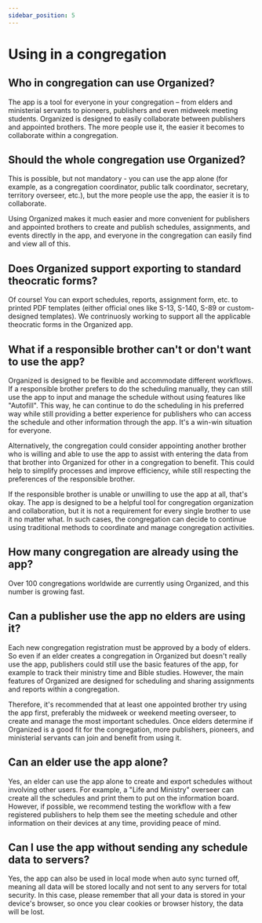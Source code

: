 ```yaml
---
sidebar_position: 5
---
```


# Using in a congregation

## Who in congregation can use Organized?

The app is a tool for everyone in your congregation – from elders and ministerial servants to pioneers, publishers and even midweek meeting students. Organized is designed to easily collaborate between publishers and appointed brothers. The more people use it, the easier it becomes to collaborate within a congregation.

## Should the whole congregation use Organized?

This is possible, but not mandatory - you can use the app alone (for example, as a congregation coordinator, public talk coordinator, secretary, territory overseer, etc.), but the more people use the app, the easier it is to collaborate.

Using Organized makes it much easier and more convenient for publishers and appointed brothers to create and publish schedules, assignments, and events directly in the app, and everyone in the congregation can easily find and view all of this.

## Does Organized support exporting to standard theocratic forms?

Of course! You can export schedules, reports, assignment form, etc. to printed PDF templates (either official ones like S-13, S-140, S-89 or custom-designed templates). We contrinuosly working to support all the applicable theocratic forms in the Organized app.

## What if a responsible brother can't or don't want to use the app?

Organized is designed to be flexible and accommodate different workflows. If a responsible brother prefers to do the scheduling manually, they can still use the app to input and manage the schedule without using features like "Autofill". This way, he can continue to do the scheduling in his preferred way while still providing a better experience for publishers who can access the schedule and other information through the app. It's a win-win situation for everyone.

Alternatively, the congregation could consider appointing another brother who is willing and able to use the app to assist with entering the data from that brother into Organized for other in a congregation to benefit. This could help to simplify processes and improve efficiency, while still respecting the preferences of the responsible brother.

If the responsible brother is unable or unwilling to use the app at all, that's okay. The app is designed to be a helpful tool for congregation organization and collaboration, but it is not a requirement for every single brother to use it no matter what. In such cases, the congregation can decide to continue using traditional methods to coordinate and manage congregation activities. 

## How many congregation are already using the app?

Over 100 congregations worldwide are currently using Organized, and this number is growing fast.

## Can a publisher use the app no elders are using it?

Each new congregation registration must be approved by a body of elders. So even if an elder creates a congregation in Organized but doesn't really use the app, publishers could still use the basic features of the app, for example to track their ministry time and Bible studies. However, the main features of Organized are designed for scheduling and sharing assignments and reports within a congregation. 

Therefore, it's recommended that at least one appointed brother try using the app first, preferably the midweek or weekend meeting overseer, to create and manage the most important schedules. Once elders determine if Organized is a good fit for the congregation, more publishers, pioneers, and ministerial servants can join and benefit from using it.

## Can an elder use the app alone?

Yes, an elder can use the app alone to create and export schedules without involving other users. For example, a "Life and Ministry" overseer can create all the schedules and print them to put on the information board. However, if possible, we recommend testing the workflow with a few registered publishers to help them see the meeting schedule and other information on their devices at any time, providing peace of mind.

## Can I use the app without sending any schedule data to servers?

Yes, the app can also be used in local mode when auto sync turned off, meaning all data will be stored locally and not sent to any servers for total security. In this case, please remember that all your data is stored in your device's browser, so once you clear cookies or browser history, the data will be lost.